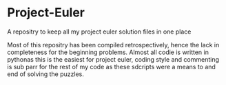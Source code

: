 # Project-Euler
A repositry to keep all my project euler solution files in one place

Most of this repositry has been compiled retrospectively, hence the lack in completeness for the beginning problems. Almost all codie is written in pythonas this is the easiest for project euler, coding style and commenting is sub parr for the rest of my code as these sdcripts were a means to and end of solving the puzzles.
